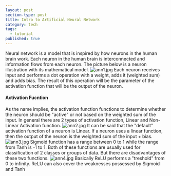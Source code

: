 ```yaml
---
layout: post
section-type: post
title: Intro to Artificial Neural Network
category: tech
tags:
  - tutorial
published: true
---
```

Neural network is a model that is inspired by how neurons in the human brain work. Each neuron in the human brain is interconnected and information flows from each neuron. The picture below is a neuron illustration with its mathematical model.
![ann1.jpg]({{site.baseurl}}/_posts/ann1.jpg)
Each neuron receives input and performs a dot operation with a weight, adds it (weighted sum) and adds bias. The result of this operation will be the parameter of the activation function that will be the output of the neuron.
#### Activation Fucntion
As the name implies, the activation function functions to determine whether the neuron should be "active" or not based on the weighted sum of the input. In general there are 2 types of activation function, Linear and Non-Linear Activation function.
![ann2.jpg]({{site.baseurl}}/_posts/ann2.jpg)
It can be said that the "default" activation function of a neuron is Linear. If a neuron uses a linear function, then the output of the neuron is the weighted sum of the input + bias.
![ann3.jpg]({{site.baseurl}}/_posts/ann3.jpg)
Sigmoid function has a range between 0 to 1 while the range from Tanh is -1 to 1. Both of these functions are usually used for classification of 2 classes or groups of data. But there are disadvantages of these two functions.
![ann4.jpg]({{site.baseurl}}/_posts/ann4.jpg)
Basically ReLU performs a "treshold" from 0 to infinity. ReLU can also cover the weaknesses possessed by Sigmoid and Tanh
